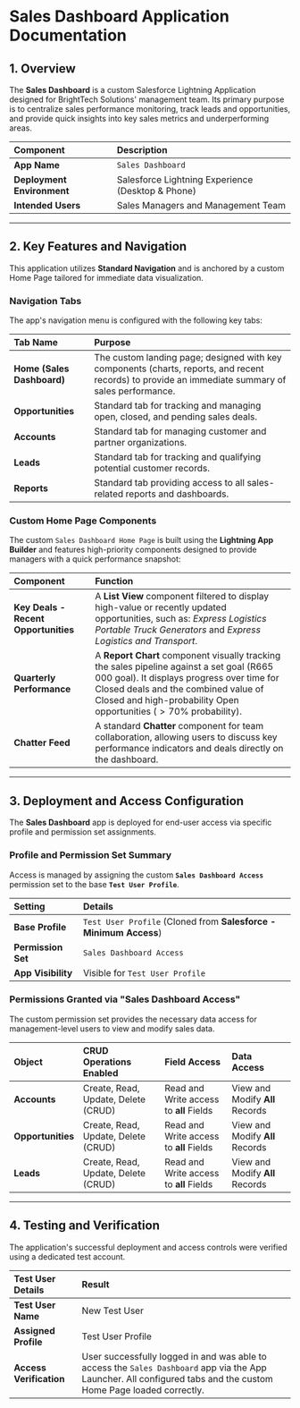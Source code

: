 # Sales Dashboard Application Documentation

## 1. Overview

The **Sales Dashboard** is a custom Salesforce Lightning Application designed for BrightTech Solutions' management team. Its primary purpose is to centralize sales performance monitoring, track leads and opportunities, and provide quick insights into key sales metrics and underperforming areas.

| Component | Description |
| :--- | :--- |
| **App Name** | `Sales Dashboard` |
| **Deployment Environment** | Salesforce Lightning Experience (Desktop & Phone) |
| **Intended Users** | Sales Managers and Management Team |

---

## 2. Key Features and Navigation

This application utilizes **Standard Navigation** and is anchored by a custom Home Page tailored for immediate data visualization.

### Navigation Tabs

The app's navigation menu is configured with the following key tabs:

| Tab Name | Purpose |
| :--- | :--- |
| **Home (Sales Dashboard)** | The custom landing page; designed with key components (charts, reports, and recent records) to provide an immediate summary of sales performance. |
| **Opportunities** | Standard tab for tracking and managing open, closed, and pending sales deals. |
| **Accounts** | Standard tab for managing customer and partner organizations. |
| **Leads** | Standard tab for tracking and qualifying potential customer records. |
| **Reports** | Standard tab providing access to all sales-related reports and dashboards. |

### Custom Home Page Components

The custom `Sales Dashboard Home Page` is built using the **Lightning App Builder** and features high-priority components designed to provide managers with a quick performance snapshot:

| Component | Function |
| :--- | :--- |
| **Key Deals - Recent Opportunities** | A **List View** component filtered to display high-value or recently updated opportunities, such as: *Express Logistics Portable Truck Generators* and *Express Logistics and Transport*. |
| **Quarterly Performance** | A **Report Chart** component visually tracking the sales pipeline against a set goal (R665 000 goal). It displays progress over time for Closed deals and the combined value of Closed and high-probability Open opportunities ($>70\%$ probability). |
| **Chatter Feed** | A standard **Chatter** component for team collaboration, allowing users to discuss key performance indicators and deals directly on the dashboard. |

---

## 3. Deployment and Access Configuration

The **Sales Dashboard** app is deployed for end-user access via specific profile and permission set assignments.

### Profile and Permission Set Summary

Access is managed by assigning the custom **`Sales Dashboard Access`** permission set to the base **`Test User Profile`**.

| Setting | Details |
| :--- | :--- |
| **Base Profile** | `Test User Profile` (Cloned from **Salesforce - Minimum Access**) |
| **Permission Set** | `Sales Dashboard Access` |
| **App Visibility** | Visible for `Test User Profile` |

### Permissions Granted via "Sales Dashboard Access"

The custom permission set provides the necessary data access for management-level users to view and modify sales data.

| Object | CRUD Operations Enabled | Field Access | Data Access |
| :--- | :--- | :--- | :--- |
| **Accounts** | Create, Read, Update, Delete (CRUD) | Read and Write access to **all** Fields | View and Modify **All** Records |
| **Opportunities**| Create, Read, Update, Delete (CRUD) | Read and Write access to **all** Fields | View and Modify **All** Records |
| **Leads** | Create, Read, Update, Delete (CRUD) | Read and Write access to **all** Fields | View and Modify **All** Records |

---

## 4. Testing and Verification

The application's successful deployment and access controls were verified using a dedicated test account.

| Test User Details | Result |
| :--- | :--- |
| **Test User Name** | New Test User |
| **Assigned Profile** | Test User Profile |
| **Access Verification** | User successfully logged in and was able to access the `Sales Dashboard` app via the App Launcher. All configured tabs and the custom Home Page loaded correctly. |
